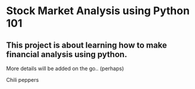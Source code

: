 # Stock Market Analysis using Python 101

## This project is about learning how to make financial analysis using python.

More details will be added on the go.. (perhaps)

Chili peppers